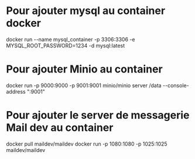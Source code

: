 # Pour ajouter mysql au container docker
docker run --name mysql_container -p 3306:3306 -e MYSQL_ROOT_PASSWORD=1234 -d mysql:latest

# Pour ajouter Minio au container
docker run -p 9000:9000 -p 9001:9001 minio/minio server /data --console-address ":9001"

# Pour ajouter le server de messagerie Mail dev au container
docker pull maildev/maildev
docker run -p 1080:1080 -p 1025:1025 maildev/maildev